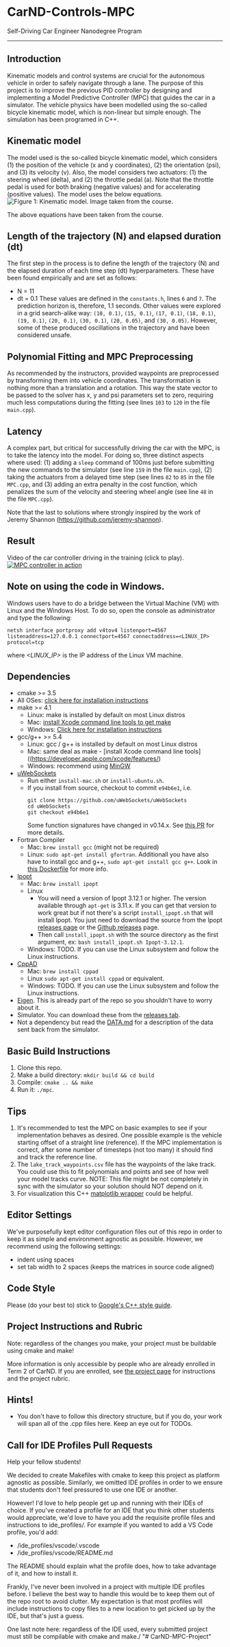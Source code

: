 # CarND-Controls-MPC
Self-Driving Car Engineer Nanodegree Program

---

## Introduction

Kinematic models and control systems are crucial for the autonomous vehicle in order to safely navigate through a lane. The purpose of this project is to improve the previous PID controller by designing and implementing a Model Predictive Controller (MPC) that guides the car in a simulator. The vehicle physics have been modelled using the so-called bicycle kinematic model, which is non-linear but simple enough. The simulation has been programed in C++.

## Kinematic model
The model used is the so-called bicycle kinematic model, which considers (1) the position of the vehicle (x and y coordinates), (2) the orientation (psi), and (3) its velocity (v).  Also, the model considers two actuators: (1) the steering wheel (delta), and (2) the throttle pedal (a). Note that the throttle pedal is used for both braking (negative values) and for accelerating (positive values). The model uses the below equations.
![Figure 1: Kinematic model. Image taken from the course.](https://github.com/andreuSancho/CarND-MPC-Project/blob/master/equations.png)

The above equations have been taken from the course.

## Length of the trajectory (N) and elapsed duration (dt)
The first step in the process is to define the length of the trajectory (N) and the elapsed duration of each time step (dt) hyperparameters. These have been found empirically and are set as follows:
-	N = 11
-	dt = 0.1
These values are defined in the `constants.h`, lines `6` and `7`.  The prediction horizon is, therefore, 1.1 seconds. Other values were explored in a grid search-alike way: `(10, 0.1)`, `(15, 0.1)`, `(17, 0.1)`, `(18, 0.1)`, `(19, 0.1)`, `(20, 0.1)`, `(30, 0.1)`, `(20, 0.05)`, and `(30, 0.05)`. However, some of these produced oscillations in the trajectory and have been considered unsafe.

## Polynomial Fitting and MPC Preprocessing
As recommended by the instructors, provided waypoints are preprocessed by transforming them into vehicle coordinates. The transformation is nothing more than a translation and a rotation. This way the state vector to be passed to the solver has x, y and psi parameters set to zero, requiring much less computations during the fitting (see lines `103` to `120` in the file `main.cpp`).

## Latency
A complex part, but critical for successfully driving the car with the MPC, is to take the latency into the model. For doing so, three distinct aspects where used: (1) adding a `sleep` command of 100ms just before submitting the new commands to the simulator (see line `159` in the file `main.cpp`), (2) taking the actuators from a delayed time step (see lines `82` to `85` in the file `MPC.cpp`, and (3) adding an extra penalty in the cost function, which penalizes the sum of the velocity and steering wheel angle (see line `48` in the file `MPC.cpp`). 

Note that the last to solutions where strongly inspired by the work of Jeremy Shannon (https://github.com/jeremy-shannon).

## Result

Video of the car controller driving in the training (click to play).
[![MPC controller in action](https://img.youtube.com/vi/cPGv7XdXPpI/0.jpg)](https://youtu.be/cPGv7XdXPpI)

## Note on using the code in Windows.

Windows users have to do a bridge between the Virtual Machine (VM) with Linux and the Windows Host. To do so, open the console as administrator and type the following:

`netsh interface portproxy add v4tov4 listenport=4567 listenaddress=127.0.0.1 connectport=4567 connectaddress=<LINUX_IP> protocol=tcp`

where *<LINUX_IP>* is the IP address of the Linux VM machine.

## Dependencies

* cmake >= 3.5
 * All OSes: [click here for installation instructions](https://cmake.org/install/)
* make >= 4.1
  * Linux: make is installed by default on most Linux distros
  * Mac: [install Xcode command line tools to get make](https://developer.apple.com/xcode/features/)
  * Windows: [Click here for installation instructions](http://gnuwin32.sourceforge.net/packages/make.htm)
* gcc/g++ >= 5.4
  * Linux: gcc / g++ is installed by default on most Linux distros
  * Mac: same deal as make - [install Xcode command line tools]((https://developer.apple.com/xcode/features/)
  * Windows: recommend using [MinGW](http://www.mingw.org/)
* [uWebSockets](https://github.com/uWebSockets/uWebSockets)
  * Run either `install-mac.sh` or `install-ubuntu.sh`.
  * If you install from source, checkout to commit `e94b6e1`, i.e.
    ```
    git clone https://github.com/uWebSockets/uWebSockets 
    cd uWebSockets
    git checkout e94b6e1
    ```
    Some function signatures have changed in v0.14.x. See [this PR](https://github.com/udacity/CarND-MPC-Project/pull/3) for more details.
* Fortran Compiler
  * Mac: `brew install gcc` (might not be required)
  * Linux: `sudo apt-get install gfortran`. Additionall you have also have to install gcc and g++, `sudo apt-get install gcc g++`. Look in [this Dockerfile](https://github.com/udacity/CarND-MPC-Quizzes/blob/master/Dockerfile) for more info.
* [Ipopt](https://projects.coin-or.org/Ipopt)
  * Mac: `brew install ipopt`
  * Linux
    * You will need a version of Ipopt 3.12.1 or higher. The version available through `apt-get` is 3.11.x. If you can get that version to work great but if not there's a script `install_ipopt.sh` that will install Ipopt. You just need to download the source from the Ipopt [releases page](https://www.coin-or.org/download/source/Ipopt/) or the [Github releases](https://github.com/coin-or/Ipopt/releases) page.
    * Then call `install_ipopt.sh` with the source directory as the first argument, ex: `bash install_ipopt.sh Ipopt-3.12.1`. 
  * Windows: TODO. If you can use the Linux subsystem and follow the Linux instructions.
* [CppAD](https://www.coin-or.org/CppAD/)
  * Mac: `brew install cppad`
  * Linux `sudo apt-get install cppad` or equivalent.
  * Windows: TODO. If you can use the Linux subsystem and follow the Linux instructions.
* [Eigen](http://eigen.tuxfamily.org/index.php?title=Main_Page). This is already part of the repo so you shouldn't have to worry about it.
* Simulator. You can download these from the [releases tab](https://github.com/udacity/self-driving-car-sim/releases).
* Not a dependency but read the [DATA.md](./DATA.md) for a description of the data sent back from the simulator.


## Basic Build Instructions


1. Clone this repo.
2. Make a build directory: `mkdir build && cd build`
3. Compile: `cmake .. && make`
4. Run it: `./mpc`.

## Tips

1. It's recommended to test the MPC on basic examples to see if your implementation behaves as desired. One possible example
is the vehicle starting offset of a straight line (reference). If the MPC implementation is correct, after some number of timesteps
(not too many) it should find and track the reference line.
2. The `lake_track_waypoints.csv` file has the waypoints of the lake track. You could use this to fit polynomials and points and see of how well your model tracks curve. NOTE: This file might be not completely in sync with the simulator so your solution should NOT depend on it.
3. For visualization this C++ [matplotlib wrapper](https://github.com/lava/matplotlib-cpp) could be helpful.

## Editor Settings

We've purposefully kept editor configuration files out of this repo in order to
keep it as simple and environment agnostic as possible. However, we recommend
using the following settings:

* indent using spaces
* set tab width to 2 spaces (keeps the matrices in source code aligned)

## Code Style

Please (do your best to) stick to [Google's C++ style guide](https://google.github.io/styleguide/cppguide.html).

## Project Instructions and Rubric

Note: regardless of the changes you make, your project must be buildable using
cmake and make!

More information is only accessible by people who are already enrolled in Term 2
of CarND. If you are enrolled, see [the project page](https://classroom.udacity.com/nanodegrees/nd013/parts/40f38239-66b6-46ec-ae68-03afd8a601c8/modules/f1820894-8322-4bb3-81aa-b26b3c6dcbaf/lessons/b1ff3be0-c904-438e-aad3-2b5379f0e0c3/concepts/1a2255a0-e23c-44cf-8d41-39b8a3c8264a)
for instructions and the project rubric.

## Hints!

* You don't have to follow this directory structure, but if you do, your work
  will span all of the .cpp files here. Keep an eye out for TODOs.

## Call for IDE Profiles Pull Requests

Help your fellow students!

We decided to create Makefiles with cmake to keep this project as platform
agnostic as possible. Similarly, we omitted IDE profiles in order to we ensure
that students don't feel pressured to use one IDE or another.

However! I'd love to help people get up and running with their IDEs of choice.
If you've created a profile for an IDE that you think other students would
appreciate, we'd love to have you add the requisite profile files and
instructions to ide_profiles/. For example if you wanted to add a VS Code
profile, you'd add:

* /ide_profiles/vscode/.vscode
* /ide_profiles/vscode/README.md

The README should explain what the profile does, how to take advantage of it,
and how to install it.

Frankly, I've never been involved in a project with multiple IDE profiles
before. I believe the best way to handle this would be to keep them out of the
repo root to avoid clutter. My expectation is that most profiles will include
instructions to copy files to a new location to get picked up by the IDE, but
that's just a guess.

One last note here: regardless of the IDE used, every submitted project must
still be compilable with cmake and make./
"# CarND-MPC-Project" 
